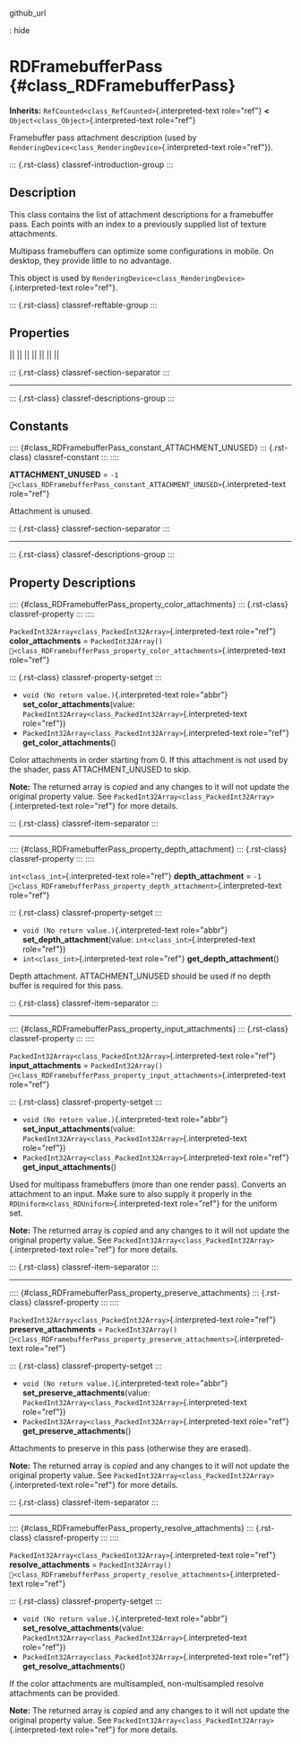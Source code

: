 github_url

:   hide

# RDFramebufferPass {#class_RDFramebufferPass}

**Inherits:** `RefCounted<class_RefCounted>`{.interpreted-text
role="ref"} **\<** `Object<class_Object>`{.interpreted-text role="ref"}

Framebuffer pass attachment description (used by
`RenderingDevice<class_RenderingDevice>`{.interpreted-text role="ref"}).

::: {.rst-class}
classref-introduction-group
:::

## Description

This class contains the list of attachment descriptions for a
framebuffer pass. Each points with an index to a previously supplied
list of texture attachments.

Multipass framebuffers can optimize some configurations in mobile. On
desktop, they provide little to no advantage.

This object is used by
`RenderingDevice<class_RenderingDevice>`{.interpreted-text role="ref"}.

::: {.rst-class}
classref-reftable-group
:::

## Properties

||
||
||
||
||
||
||

::: {.rst-class}
classref-section-separator
:::

------------------------------------------------------------------------

::: {.rst-class}
classref-descriptions-group
:::

## Constants

:::: {#class_RDFramebufferPass_constant_ATTACHMENT_UNUSED}
::: {.rst-class}
classref-constant
:::
::::

**ATTACHMENT_UNUSED** = `-1`
`🔗<class_RDFramebufferPass_constant_ATTACHMENT_UNUSED>`{.interpreted-text
role="ref"}

Attachment is unused.

::: {.rst-class}
classref-section-separator
:::

------------------------------------------------------------------------

::: {.rst-class}
classref-descriptions-group
:::

## Property Descriptions

:::: {#class_RDFramebufferPass_property_color_attachments}
::: {.rst-class}
classref-property
:::
::::

`PackedInt32Array<class_PackedInt32Array>`{.interpreted-text role="ref"}
**color_attachments** = `PackedInt32Array()`
`🔗<class_RDFramebufferPass_property_color_attachments>`{.interpreted-text
role="ref"}

::: {.rst-class}
classref-property-setget
:::

- `void (No return value.)`{.interpreted-text role="abbr"}
  **set_color_attachments**(value:
  `PackedInt32Array<class_PackedInt32Array>`{.interpreted-text
  role="ref"})
- `PackedInt32Array<class_PackedInt32Array>`{.interpreted-text
  role="ref"} **get_color_attachments**()

Color attachments in order starting from 0. If this attachment is not
used by the shader, pass ATTACHMENT_UNUSED to skip.

**Note:** The returned array is *copied* and any changes to it will not
update the original property value. See
`PackedInt32Array<class_PackedInt32Array>`{.interpreted-text role="ref"}
for more details.

::: {.rst-class}
classref-item-separator
:::

------------------------------------------------------------------------

:::: {#class_RDFramebufferPass_property_depth_attachment}
::: {.rst-class}
classref-property
:::
::::

`int<class_int>`{.interpreted-text role="ref"} **depth_attachment** =
`-1`
`🔗<class_RDFramebufferPass_property_depth_attachment>`{.interpreted-text
role="ref"}

::: {.rst-class}
classref-property-setget
:::

- `void (No return value.)`{.interpreted-text role="abbr"}
  **set_depth_attachment**(value: `int<class_int>`{.interpreted-text
  role="ref"})
- `int<class_int>`{.interpreted-text role="ref"}
  **get_depth_attachment**()

Depth attachment. ATTACHMENT_UNUSED should be used if no depth buffer is
required for this pass.

::: {.rst-class}
classref-item-separator
:::

------------------------------------------------------------------------

:::: {#class_RDFramebufferPass_property_input_attachments}
::: {.rst-class}
classref-property
:::
::::

`PackedInt32Array<class_PackedInt32Array>`{.interpreted-text role="ref"}
**input_attachments** = `PackedInt32Array()`
`🔗<class_RDFramebufferPass_property_input_attachments>`{.interpreted-text
role="ref"}

::: {.rst-class}
classref-property-setget
:::

- `void (No return value.)`{.interpreted-text role="abbr"}
  **set_input_attachments**(value:
  `PackedInt32Array<class_PackedInt32Array>`{.interpreted-text
  role="ref"})
- `PackedInt32Array<class_PackedInt32Array>`{.interpreted-text
  role="ref"} **get_input_attachments**()

Used for multipass framebuffers (more than one render pass). Converts an
attachment to an input. Make sure to also supply it properly in the
`RDUniform<class_RDUniform>`{.interpreted-text role="ref"} for the
uniform set.

**Note:** The returned array is *copied* and any changes to it will not
update the original property value. See
`PackedInt32Array<class_PackedInt32Array>`{.interpreted-text role="ref"}
for more details.

::: {.rst-class}
classref-item-separator
:::

------------------------------------------------------------------------

:::: {#class_RDFramebufferPass_property_preserve_attachments}
::: {.rst-class}
classref-property
:::
::::

`PackedInt32Array<class_PackedInt32Array>`{.interpreted-text role="ref"}
**preserve_attachments** = `PackedInt32Array()`
`🔗<class_RDFramebufferPass_property_preserve_attachments>`{.interpreted-text
role="ref"}

::: {.rst-class}
classref-property-setget
:::

- `void (No return value.)`{.interpreted-text role="abbr"}
  **set_preserve_attachments**(value:
  `PackedInt32Array<class_PackedInt32Array>`{.interpreted-text
  role="ref"})
- `PackedInt32Array<class_PackedInt32Array>`{.interpreted-text
  role="ref"} **get_preserve_attachments**()

Attachments to preserve in this pass (otherwise they are erased).

**Note:** The returned array is *copied* and any changes to it will not
update the original property value. See
`PackedInt32Array<class_PackedInt32Array>`{.interpreted-text role="ref"}
for more details.

::: {.rst-class}
classref-item-separator
:::

------------------------------------------------------------------------

:::: {#class_RDFramebufferPass_property_resolve_attachments}
::: {.rst-class}
classref-property
:::
::::

`PackedInt32Array<class_PackedInt32Array>`{.interpreted-text role="ref"}
**resolve_attachments** = `PackedInt32Array()`
`🔗<class_RDFramebufferPass_property_resolve_attachments>`{.interpreted-text
role="ref"}

::: {.rst-class}
classref-property-setget
:::

- `void (No return value.)`{.interpreted-text role="abbr"}
  **set_resolve_attachments**(value:
  `PackedInt32Array<class_PackedInt32Array>`{.interpreted-text
  role="ref"})
- `PackedInt32Array<class_PackedInt32Array>`{.interpreted-text
  role="ref"} **get_resolve_attachments**()

If the color attachments are multisampled, non-multisampled resolve
attachments can be provided.

**Note:** The returned array is *copied* and any changes to it will not
update the original property value. See
`PackedInt32Array<class_PackedInt32Array>`{.interpreted-text role="ref"}
for more details.
